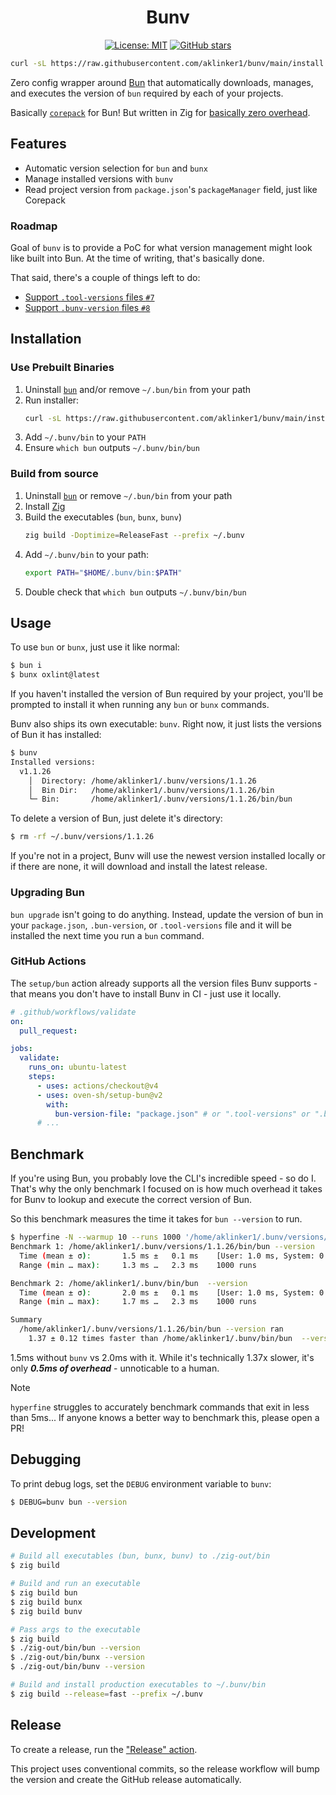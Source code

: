 <h1 align="center">Bunv</h1>
<div align="center">
  <a href="https://github.com/aklinker1/bunv/blob/main/LICENSE"><img src="https://img.shields.io/badge/License-MIT-blue.svg" alt="License: MIT"></a>
  <a href="https://github.com/aklinker1/bunv"><img src="https://img.shields.io/github/stars/aklinker1/bunv?style=social" alt="GitHub stars"></a>
</div>

```sh
curl -sL https://raw.githubusercontent.com/aklinker1/bunv/main/install.sh | sh
```

Zero config wrapper around [Bun](https://bun.sh/) that automatically downloads, manages, and executes the version of `bun` required by each of your projects.

Basically [`corepack`](https://github.com/nodejs/corepack) for Bun! But written in Zig for [basically zero overhead](#benchmark).

## Features

- Automatic version selection for `bun` and `bunx`
- Manage installed versions with `bunv`
- Read project version from `package.json`'s `packageManager` field, just like Corepack

### Roadmap

Goal of `bunv` is to provide a PoC for what version management might look like built into Bun. At the time of writing, that's basically done.

That said, there's a couple of things left to do:

- [Support `.tool-versions` files `#7`](https://github.com/aklinker1/bunv/issues/7)
- [Support `.bunv-version` files `#8`](https://github.com/aklinker1/bunv/issues/8)

## Installation

### Use Prebuilt Binaries

1. Uninstall [`bun`](https://bun.sh/docs/installation#uninstall) and/or remove `~/.bun/bin` from your path
2. Run installer:
   ```sh
   curl -sL https://raw.githubusercontent.com/aklinker1/bunv/main/install.sh | sh
   ```
3. Add `~/.bunv/bin` to your `PATH`
4. Ensure `which bun` outputs `~/.bunv/bin/bun`

### Build from source

1. Uninstall [`bun`](https://bun.sh/docs/installation#uninstall) or remove `~/.bun/bin` from your path
2. Install [Zig](https://ziglang.org/)
3. Build the executables (`bun`, `bunx`, `bunv`)
   ```sh
   zig build -Doptimize=ReleaseFast --prefix ~/.bunv
   ```
4. Add `~/.bunv/bin` to your path:
   ```sh
   export PATH="$HOME/.bunv/bin:$PATH"
   ```
5. Double check that `which bun` outputs `~/.bunv/bin/bun`

## Usage

To use `bun` or `bunx`, just use it like normal:

```sh
$ bun i
$ bunx oxlint@latest
```

If you haven't installed the version of Bun required by your project, you'll be prompted to install it when running any `bun` or `bunx` commands.

Bunv also ships its own executable: `bunv`. Right now, it just lists the versions of Bun it has installed:

```sh
$ bunv
Installed versions:
  v1.1.26
    │  Directory: /home/aklinker1/.bunv/versions/1.1.26
    │  Bin Dir:   /home/aklinker1/.bunv/versions/1.1.26/bin
    └─ Bin:       /home/aklinker1/.bunv/versions/1.1.26/bin/bun
```

To delete a version of Bun, just delete it's directory:

```sh
$ rm -rf ~/.bunv/versions/1.1.26
```

If you're not in a project, Bunv will use the newest version installed locally or if there are none, it will download and install the latest release.

### Upgrading Bun

`bun upgrade` isn't going to do anything. Instead, update the version of bun in your `package.json`, `.bun-version`, or `.tool-versions` file and it will be installed the next time you run a `bun` command.

### GitHub Actions

The `setup/bun` action already supports all the version files Bunv supports - that means you don't have to install Bunv in CI - just use it locally.

```yml
# .github/workflows/validate
on:
  pull_request:

jobs:
  validate:
    runs_on: ubuntu-latest
    steps:
      - uses: actions/checkout@v4
      - uses: oven-sh/setup-bun@v2
        with:
          bun-version-file: "package.json" # or ".tool-versions" or ".bun-version"
      # ...
```

## Benchmark

If you're using Bun, you probably love the CLI's incredible speed - so do I. That's why the only benchmark I focused on is how much overhead it takes for Bunv to lookup and execute the correct version of Bun.

So this benchmark measures the time it takes for `bun --version` to run.

```sh
$ hyperfine -N --warmup 10 --runs 1000 '/home/aklinker1/.bunv/versions/1.1.26/bin/bun --version' '/home/aklinker1/.bunv/bin/bun  --version'
Benchmark 1: /home/aklinker1/.bunv/versions/1.1.26/bin/bun --version
  Time (mean ± σ):       1.5 ms ±   0.1 ms    [User: 1.0 ms, System: 0.4 ms]
  Range (min … max):     1.3 ms …   2.3 ms    1000 runs

Benchmark 2: /home/aklinker1/.bunv/bin/bun  --version
  Time (mean ± σ):       2.0 ms ±   0.1 ms    [User: 1.0 ms, System: 0.9 ms]
  Range (min … max):     1.7 ms …   2.3 ms    1000 runs

Summary
  /home/aklinker1/.bunv/versions/1.1.26/bin/bun --version ran
    1.37 ± 0.12 times faster than /home/aklinker1/.bunv/bin/bun  --version
```

1.5ms without `bunv` vs 2.0ms with it. While it's technically 1.37x slower, it's only ***0.5ms of overhead*** - unnoticable to a human.

> [!NOTE]
> `hyperfine` struggles to accurately benchmark commands that exit in less than 5ms... If anyone knows a better way to benchmark this, please open a PR!

## Debugging

To print debug logs, set the `DEBUG` environment variable to `bunv`:

```sh
$ DEBUG=bunv bun --version
```

## Development

```sh
# Build all executables (bun, bunx, bunv) to ./zig-out/bin
$ zig build

# Build and run an executable
$ zig build bun
$ zig build bunx
$ zig build bunv

# Pass args to the executable
$ zig build
$ ./zig-out/bin/bun --version
$ ./zig-out/bin/bunx --version
$ ./zig-out/bin/bunv --version

# Build and install production executables to ~/.bunv/bin
$ zig build --release=fast --prefix ~/.bunv
```

## Release

To create a release, run the ["Release" action](https://github.com/aklinker1/bunv/actions/workflows/release.yml).

This project uses conventional commits, so the release workflow will bump the version and create the GitHub release automatically.
